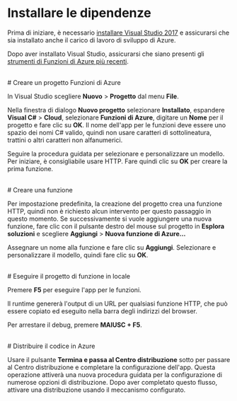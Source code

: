 # Installare le dipendenze

Prima di iniziare, è necessario [installare Visual Studio 2017](https://go.microsoft.com/fwlink/?linkid=2016389) e assicurarsi che sia installato anche il carico di lavoro di sviluppo di Azure.

Dopo aver installato Visual Studio, assicurarsi che siano presenti gli [strumenti di Funzioni di Azure più recenti](https://go.microsoft.com/fwlink/?linkid=2016394).

<br/>
# Creare un progetto Funzioni di Azure

In Visual Studio scegliere **Nuovo** > **Progetto** dal menu **File**.

Nella finestra di dialogo **Nuovo progetto** selezionare **Installato**, espandere **Visual C#** > **Cloud**, selezionare **Funzioni di Azure**, digitare un **Nome** per il progetto e fare clic su **OK**. Il nome dell'app per le funzioni deve essere uno spazio dei nomi C# valido, quindi non usare caratteri di sottolineatura, trattini o altri caratteri non alfanumerici.

Seguire la procedura guidata per selezionare e personalizzare un modello. Per iniziare, è consigliabile usare HTTP. Fare quindi clic su **OK** per creare la prima funzione.

<br/>
# Creare una funzione

Per impostazione predefinita, la creazione del progetto crea una funzione HTTP, quindi non è richiesto alcun intervento per questo passaggio in questo momento. Se successivamente si vuole aggiungere una nuova funzione, fare clic con il pulsante destro del mouse sul progetto in **Esplora soluzioni** e scegliere **Aggiungi** > **Nuova funzione di Azure…**

Assegnare un nome alla funzione e fare clic su **Aggiungi**. Selezionare e personalizzare il modello, quindi fare clic su **OK**.

<br/>
# Eseguire il progetto di funzione in locale

Premere **F5** per eseguire l'app per le funzioni.

Il runtime genererà l'output di un URL per qualsiasi funzione HTTP, che può essere copiato ed eseguito nella barra degli indirizzi del browser.

Per arrestare il debug, premere **MAIUSC + F5**.

<br/>
# Distribuire il codice in Azure

Usare il pulsante **Termina e passa al Centro distribuzione** sotto per passare al Centro distribuzione e completare la configurazione dell'app. Questa operazione attiverà una nuova procedura guidata per la configurazione di numerose opzioni di distribuzione. Dopo aver completato questo flusso, attivare una distribuzione usando il meccanismo configurato.
